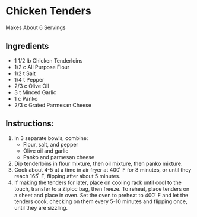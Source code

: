 # Chicken Tenders #

Makes About 6 Servings

## Ingredients ##

- 1 1/2 lb Chicken Tenderloins
- 1/2 c All Purpose Flour
- 1/2 t Salt
- 1/4 t Pepper
- 2/3 c Olive Oil
- 3 t Minced Garlic
- 1 c Panko
- 2/3 c Grated Parmesan Cheese

## Instructions: ##

1. In 3 separate bowls, combine:
    - Flour, salt, and pepper
    - Olive oil and garlic
    - Panko and parmesan cheese
2. Dip tenderloins in flour mixture, then oil mixture, then panko mixture.
3. Cook about 4-5 at a time in air fryer at 400 ͦ F for 8 minutes, or until they reach 165 ͦ F, flipping after about 5 minutes.
4. If making the tenders for later, place on cooling rack until cool to the touch, transfer to a Ziploc bag, then freeze. To reheat, place tenders on a sheet and place in oven.  Set the oven to preheat to 400 ͦ F and let the tenders cook, checking on them every 5-10 minutes and flipping once, until they are sizzling.